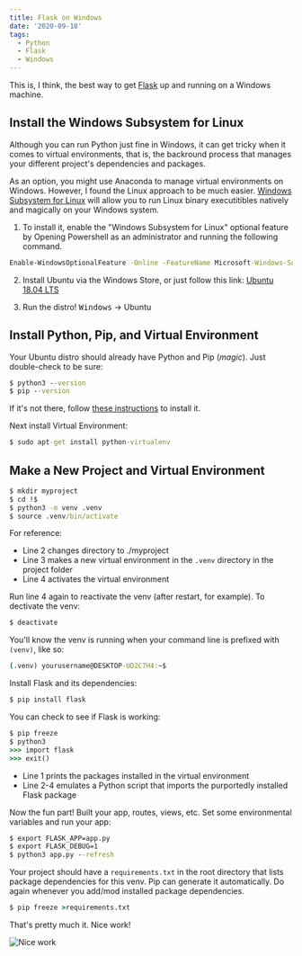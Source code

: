 ```yaml
---
title: Flask on Windows
date: '2020-09-18'
tags:
  - Python
  - Flask
  - Windows
---
```


This is, I think, the best way to get [Flask](https://flask.palletsprojects.com/) up and running on a Windows machine.

## Install the Windows Subsystem for Linux

Although you can run Python just fine in Windows, it can get tricky when it comes to virtual environments, that is, the backround process that manages your different project's dependencies and packages.

As an option, you might use Anaconda to manage virtual environments on Windows. However, I found the Linux approach to be much easier. [Windows Subsystem for Linux](https://docs.microsoft.com/en-us/windows/wsl/about) will allow you to run Linux binary executitibles natively and magically on your Windows system.

1. To install it, enable the "Windows Subsystem for Linux" optional feature by Opening Powershell as an administrator and running the following command.

````cmd
Enable-WindowsOptionalFeature -Online -FeatureName Microsoft-Windows-Subsystem-Linux
````

2. Install Ubuntu via the Windows Store, or just follow this link: [Ubuntu 18.04 LTS](https://www.microsoft.com/store/apps/9N9TNGVNDL3Q)

3. Run the distro! <kbd>Windows</kbd> &rarr; Ubuntu

## Install Python, Pip, and Virtual Environment

Your Ubuntu distro should already have Python and Pip (*magic*). Just double-check to be sure:

````cmd
$ python3 --version
$ pip --version
````

If it's not there, follow [these instructions](https://docs.python-guide.org/starting/install3/linux/) to install it.

Next install Virtual Environment:

````cmd
$ sudo apt-get install python-virtualenv
````

## Make a New Project and Virtual Environment

````cmd
$ mkdir myproject
$ cd !$
$ python3 -m venv .venv
$ source .venv/bin/activate
````

For reference:

- Line 2 changes directory to ./myproject
- Line 3 makes a new virtual environment in the `.venv` directory in the project folder
- Line 4 activates the virtual environment

Run line 4 again to reactivate the venv (after restart, for example). To dectivate the venv:

````cmd
$ deactivate
````

You'll know the venv is running when your command line is prefixed with `(venv)`, like so:

````cmd
(.venv) yourusername@DESKTOP-UD2C7H4:~$
````

Install Flask and its dependencies:

````cmd
$ pip install flask
````

You can check to see if Flask is working:

````cmd
$ pip freeze
$ python3
>>> import flask
>>> exit()
````

- Line 1 prints the packages installed in the virtual environment
- Line 2-4 emulates a Python script that imports the purportedly installed Flask package

Now the fun part! Built your app, routes, views, etc. Set some environmental variables and run your app:

````cmd
$ export FLASK_APP=app.py
$ export FLASK_DEBUG=1
$ python3 app.py --refresh
````

Your project should have a `requirements.txt` in the root directory that lists package dependencies for this venv. Pip can generate it automatically. Do again whenever you add/mod installed package dependencies.

````cmd
$ pip freeze >requirements.txt
````

That's pretty much it. Nice work!

<img alt="Nice work" src="/img/posts/therock.gif">
